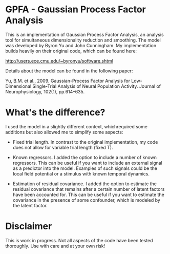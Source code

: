 GPFA - Gaussian Process Factor Analysis
=======================================

This is an implementation of Gaussian Process Factor Analysis,
an analysis tool for simultaneous dimensionality reduction and
smoothing.  The model was developed by Byron Yu and John
Cunningham.  My implementation builds heavily on their original
code, which can be found here: 

http://users.ece.cmu.edu/~byronyu/software.shtml

Details about the model can be found in the following paper: 

Yu, B.M. et al., 2009. Gaussian-Process Factor Analysis for
Low-Dimensional Single-Trial Analysis of Neural Population
Activity. Journal of Neurophysiology, 102(1), pp.614–635.


What's the difference?
======================

I used the model in a slightly different context, whichrequired
some additions but also allowed me to simplify some aspects:

* Fixed trial length. In contrast to the original implementation, 
  my code does not allow for variable trial length (fixed T).

* Known regressors. I added the option to include a number of
  known regressors. This can be useful if you want to include an
  external signal as a predictor into the model. Examples of such
  signals could be the local field potential or a stimulus with
  known temporal dynamics.

* Estimation of residual covariance. I added the option to
  estimate the residual covariance that remains after a certain
  number of latent factors have been accounted for. This can be
  useful if you want to estimate the covariance in the presence
  of some confounder, which is modeled by the latent factor.


Disclaimer
==========

This is work in progress. Not all aspects of the code have been
tested thoroughly. Use with care and at your own risk!
